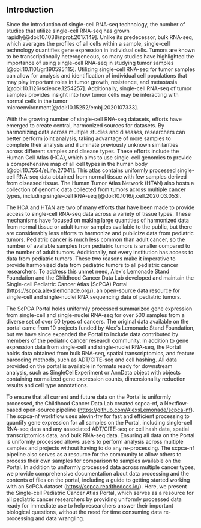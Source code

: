 ## Introduction

Since the introduction of single-cell RNA-seq technology, the number of studies that utilize single-cell RNA-seq has grown rapidly[@doi:10.1038/nprot.2017.149].
Unlike its predecessor, bulk RNA-seq, which averages the profiles of all cells within a sample, single-cell technology quantifies gene expression in individual cells.
Tumors are known to be transcriptionally heterogeneous, so many studies have highlighted the importance of using single-cell RNA-seq in studying tumor samples [@doi:10.1101/gr.190595.115].
Utilizing single-cell RNA-seq for tumor samples can allow for analysis and identification of individual cell populations that may play important roles in tumor growth, resistence, and metastasis [@doi:10.1126/science.1254257].
Additionally, single-cell RNA-seq of tumor samples provides insight into how tumor cells may be interacting with normal cells in the tumor microenvironment[@doi:10.15252/embj.2020107333].

With the growing number of single-cell RNA-seq datasets, efforts have emerged to create central, harmonized sources for datasets.
By harmonizing data across multiple studies and diseases, researchers can better perform joint analysis, taking advantage of more samples to complete their analysis and illuminate previously unknown similarities across different samples and disease types.
These efforts include the Human Cell Atlas (HCA), which aims to use single-cell genomics to provide a comprehensive map of all cell types in the human body [@doi:10.7554/eLife.27041].
This atlas contains uniformly processed single-cell RNA-seq data obtained from normal tissue with few samples derived from diseased tissue.
The Human Tumor Atlas Network (HTAN) also hosts a collection of genomic data collected from tumors across multiple cancer types, including single-cell RNA-seq [@doi:10.1016/j.cell.2020.03.053].

The HCA and HTAN are two of many efforts that have been made to provide access to single-cell RNA-seq data across a variety of tissue types.
These mechanisms have focused on making large quantities of harmonized data from normal tissue or adult tumor samples available to the public, but there are considerably less efforts to harmonize and publicize data from pediatric tumors.
Pediatric cancer is much less common than adult cancer, so the number of available samples from pediatric tumors is smaller compared to the number of adult tumors.
Additionally, not every institution has access to data from pediatric tumors.
These two reasons make it imperative to provide harmonized data from pediatric tumors to all pediatric cancer researchers.
To address this unmet need, Alex's Lemonade Stand Foundation and the Childhood Cancer Data Lab developed and maintain the Single-cell Pediatric Cancer Atlas (ScPCA) Portal (https://scpca.alexslemonade.org/), an open-source data resource for single-cell and single-nuclei RNA sequencing data of pediatric tumors.

The ScPCA Portal holds uniformly processed summarized gene expression from single-cell and single-nuclei RNA-seq for over 500 samples from a diverse set of over 50 types of cancers.
The original data available on the portal came from 10 projects funded by Alex's Lemonade Stand Foundation, but we have since expanded the Portal to include data contributed by members of the pediatric cancer research community.
In addition to gene expression data from single-cell and single-nuclei RNA-seq, the Portal holds data obtained from bulk RNA-seq, spatial transcriptomics, and feature barcoding methods, such as ADT/CITE-seq and cell hashing.
All data provided on the portal is available in formats ready for downstream analysis, such as SingleCellExperiment or AnnData object with objects containing normalized gene expression counts, dimensionality reduction results and cell type annotations.

To ensure that all current and future data on the Portal is uniformly processed, the Childhood Cancer Data Lab created scpca-nf, a Nextflow-based open-source pipeline (https://github.com/AlexsLemonade/scpca-nf).
The scpca-nf workflow uses alevin-fry for fast and efficient processing to quantify gene expression for all samples on the Portal, including single-cell RNA-seq data and any associated ADT/CITE-seq or cell hash data, spatial transcriptomics data, and bulk RNA-seq data.
Ensuring all data on the Portal is uniformly processed allows users to perform analysis across multiple samples and projects without having to do any re-processing.
The scpca-nf pipeline also serves as a resource for the community to allow others to process their own samples for comparison to samples available on the Portal.
In addition to uniformly processed data across multiple cancer types, we provide comprehensive documentation about data processing and the contents of files on the portal, including a guide to getting started working with an ScPCA dataset (https://scpca.readthedocs.io/).
Here, we present the Single-cell Pediatric Cancer Atlas Portal, which serves as a resource for all pediatric cancer researchers by providing uniformly processed data ready for immediate use to help researchers answer their important biological questions, without the need for time consuming data re-processing and data wrangling.
